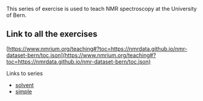 This series of exercise is used to teach NMR spectroscopy at the University of Bern.

## Link to all the exercises

[https://www.nmrium.org/teaching#?toc=https://nmrdata.github.io/nmr-dataset-bern/toc.json](https://www.nmrium.org/teaching#?toc=https://nmrdata.github.io/nmr-dataset-bern/toc.json)

Links to series

* [solvent](https://www.nmrium.org/teaching#?toc=https://nmrdata.github.io/nmr-dataset-bern/toc_10_solvent.json)
* [simple](https://www.nmrium.org/teaching#?toc=https://nmrdata.github.io/nmr-dataset-bern/toc_20_simple.json)

